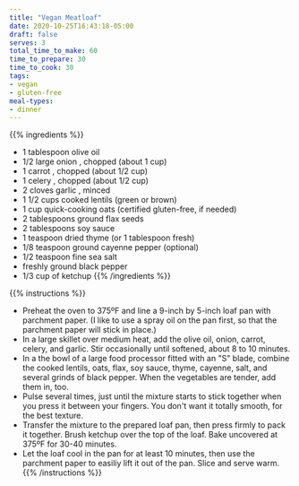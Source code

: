 ```yaml
---
title: "Vegan Meatloaf"
date: 2020-10-25T16:43:18-05:00
draft: false
serves: 3
total_time_to_make: 60
time_to_prepare: 30
time_to_cook: 30
tags:
- vegan
- gluten-free
meal-types:
- dinner
---
```


{{% ingredients %}}
- 1 tablespoon olive oil
- 1/2 large onion , chopped (about 1 cup)
- 1 carrot , chopped (about 1/2 cup)
- 1 celery , chopped (about 1/2 cup)
- 2 cloves garlic , minced
- 1 1/2 cups cooked lentils (green or brown)
- 1 cup quick-cooking oats (certified gluten-free, if needed)
- 2 tablespoons ground flax seeds
- 2 tablespoons soy sauce
- 1 teaspoon dried thyme (or 1 tablespoon fresh)
- 1/8 teaspoon ground cayenne pepper (optional)
- 1/2 teaspoon fine sea salt
- freshly ground black pepper
- 1/3 cup of ketchup
{{% /ingredients %}}

{{% instructions %}}
- Preheat the oven to 375ºF and line a 9-inch by 5-inch loaf pan with parchment paper. (I like to use a spray oil on the pan first, so that the parchment paper will stick in place.)
- In a large skillet over medium heat, add the olive oil, onion, carrot, celery, and garlic. Stir occasionally until softened, about 8 to 10 minutes.
- In a the bowl of a large food processor fitted with an "S" blade, combine the cooked lentils, oats, flax, soy sauce, thyme, cayenne, salt, and several grinds of black pepper. When the vegetables are tender, add them in, too.
- Pulse several times, just until the mixture starts to stick together when you press it between your fingers. You don't want it totally smooth, for the best texture.
- Transfer the mixture to the prepared loaf pan, then press firmly to pack it together. Brush ketchup over the top of the loaf. Bake uncovered at 375ºF for 30-40 minutes.
- Let the loaf cool in the pan for at least 10 minutes, then use the parchment paper to easiliy lift it out of the pan. Slice and serve warm.
{{% /instructions %}}

